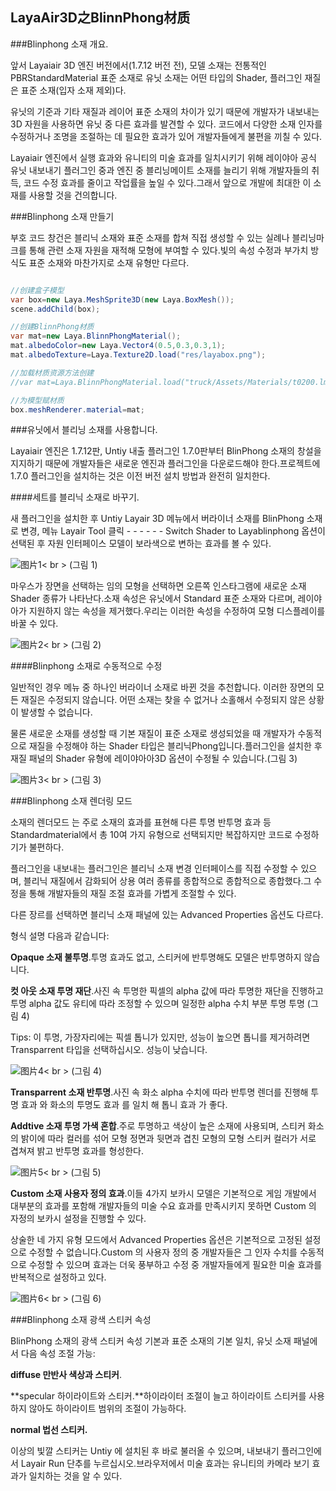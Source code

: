 ## LayaAir3D之BlinnPhong材质

###Blinphong 소재 개요.

앞서 Layaiair 3D 엔진 버전에서(1.7.12 버전 전), 모델 소재는 전통적인 PBRStandardMaterial 표준 소재로 유닛 소재는 어떤 타입의 Shader, 플러그인 재질은 표준 소재(입자 소재 제외)다.

유닛의 기준과 기타 재질과 레이어 표준 소재의 차이가 있기 때문에 개발자가 내보내는 3D 자원을 사용하면 유닛 중 다른 효과를 발견할 수 있다. 코드에서 다양한 소재 인자를 수정하거나 조명을 조절하는 데 필요한 효과가 있어 개발자들에게 불편을 끼칠 수 있다.

Layaiair 엔진에서 실행 효과와 유니티의 미술 효과를 일치시키기 위해 레이야아 공식 유닛 내보내기 플러그인 중과 엔진 중 블리닝메이트 소재를 늘리기 위해 개발자들의 취득, 코드 수정 효과를 줄이고 작업률을 높일 수 있다.그래서 앞으로 개발에 최대한 이 소재를 사용할 것을 건의합니다.



###Blinphong 소재 만들기

부호 코드 창건은 블리닉 소재와 표준 소재를 합쳐 직접 생성할 수 있는 실례나 블리닝마크를 통해 관련 소재 자원을 재적해 모형에 부여할 수 있다.빛의 속성 수정과 부가치 방식도 표준 소재와 마찬가지로 소재 유형만 다르다.


```java

//创建盒子模型
var box=new Laya.MeshSprite3D(new Laya.BoxMesh());
scene.addChild(box);

//创建BlinnPhong材质
var mat=new Laya.BlinnPhongMaterial();
mat.albedoColor=new Laya.Vector4(0.5,0.3,0.3,1);
mat.albedoTexture=Laya.Texture2D.load("res/layabox.png");

//加载材质资源方法创建
//var mat=Laya.BlinnPhongMaterial.load("truck/Assets/Materials/t0200.lmat");

//为模型赋材质
box.meshRenderer.material=mat;
```




###유닛에서 블리닝 소재를 사용합니다.

Layaiair 엔진은 1.7.12판, Untiy 내출 플러그인 1.7.0판부터 BlinPhong 소재의 창설을 지지하기 때문에 개발자들은 새로운 엔진과 플러그인을 다운로드해야 한다.프로젝트에 1.7.0 플러그인을 설치하는 것은 이전 버전 설치 방법과 완전히 일치한다.

####세트를 블리닉 소재로 바꾸기.

새 플러그인을 설치한 후 Untiy Layair 3D 메뉴에서 버라이너 소재를 BlinPhong 소재로 변경, 메뉴 Layair Tool 클릭 - - - - - - Switch Shader to Layablinphong 옵션이 선택된 후 자원 인터페이스 모델이 보라색으로 변하는 효과를 볼 수 있다.

![图片1](img/1.png)< br > (그림 1)

마우스가 장면을 선택하는 임의 모형을 선택하면 오른쪽 인스타그램에 새로운 소재 Shader 종류가 나타난다.소재 속성은 유닛에서 Standard 표준 소재와 다르며, 레이야아가 지원하지 않는 속성을 제거했다.우리는 이러한 속성을 수정하여 모형 디스플레이를 바꿀 수 있다.

![图片2](img/2.png)< br > (그림 2)



####Blinphong 소재로 수동적으로 수정

일반적인 경우 메뉴 중 하나인 버라이너 소재로 바뀐 것을 추천합니다. 이러한 장면의 모든 재질은 수정되지 않습니다. 어떤 소재는 찾을 수 없거나 소홀해서 수정되지 않은 상황이 발생할 수 없습니다.

물론 새로운 소재를 생성할 때 기본 재질이 표준 소재로 생성되었을 때 개발자가 수동적으로 재질을 수정해야 하는 Shader 타입은 블리닉Phong입니다.플러그인을 설치한 후 재질 패널의 Shader 유형에 레이야아아3D 옵션이 수정될 수 있습니다.(그림 3)

![图片3](img/3.gif)< br > (그림 3)





###Blinphong 소재 렌더링 모드

소재의 렌더모드 는 주로 소재의 효과를 표현해 다른 투명 반투명 효과 등 Standardmaterial에서 총 10여 가지 유형으로 선택되지만 복잡하지만 코드로 수정하기가 불편하다.

플러그인을 내보내는 플러그인은 블리닉 소재 변경 인터페이스를 직접 수정할 수 있으며, 블리닉 재질에서 감화되어 상용 여러 종류를 종합적으로 종합적으로 종합했다.그 수정을 통해 개발자들의 재질 조절 효과를 가볍게 조절할 수 있다.

다른 장르를 선택하면 블리닉 소재 패널에 있는 Advanced Properties 옵션도 다르다.

형식 설명 다음과 같습니다:

**Opaque 소재 불투명**.투명 효과도 없고, 스티커에 반투명해도 모델은 반투명하지 않습니다.

**컷 아웃 소재 투명 재단**.사진 속 투명한 픽셀의 alpha 값에 따라 투명한 재단을 진행하고 투명 alpha 값도 유티에 따라 조정할 수 있으며 일정한 alpha 수치 부분 투명 투명 (그림 4)

Tips: 이 투명, 가장자리에는 픽셀 톱니가 있지만, 성능이 높으면 톱니를 제거하려면 Transparrent 타입을 선택하십시오. 성능이 낮습니다.

![图片4](img/4.png)< br > (그림 4)

**Transparrent 소재 반투명**.사진 속 화소 alpha 수치에 따라 반투명 렌더를 진행해 투명 효과 와 화소의 투명도 효과 를 일치 해 톱니 효과 가 좋다.

**Addtive 소재 투명 가색 혼합**.주로 투명하고 색상이 높은 소재에 사용되며, 스티커 화소의 밝이에 따라 컬러를 섞어 모형 정면과 뒷면과 겹친 모형의 모형 스티커 컬러가 서로 겹쳐져 밝고 반투명 효과를 형성한다.

![图片5](img/5.png)< br > (그림 5)



**Custom 소재 사용자 정의 효과**.이들 4가지 보카시 모델은 기본적으로 게임 개발에서 대부분의 효과를 포함해 개발자들의 미술 수요 효과를 만족시키지 못하면 Custom 의 자정의 보카시 설정을 진행할 수 있다.

상술한 네 가지 유형 모드에서 Advanced Properties 옵션은 기본적으로 고정된 설정으로 수정할 수 없습니다.Custom 의 사용자 정의 중 개발자들은 그 인자 수치를 수동적으로 수정할 수 있으며 효과는 더욱 풍부하고 수정 중 개발자들에게 필요한 미술 효과를 반복적으로 설정하고 있다.

![图片6](img/6.png)< br > (그림 6)



###Blinphong 소재 광색 스티커 속성

BlinPhong 소재의 광색 스티커 속성 기본과 표준 소재의 기본 일치, 유닛 소재 패널에서 다음 속성 조절 가능:

**diffuse 만반사 색상과 스티커**.

**specular 하이라이트와 스티커.**하이라이터 조절이 늘고 하이라이트 스티커를 사용하지 않아도 하이라이트 범위의 조절이 가능하다.

**normal 법선 스티커.**

이상의 빛깔 스티커는 Untiy 에 설치된 후 바로 불러올 수 있으며, 내보내기 플러그인에서 Layair Run 단추를 누르십시오.브라우저에서 미술 효과는 유니티의 카메라 보기 효과가 일치하는 것을 알 수 있다.
